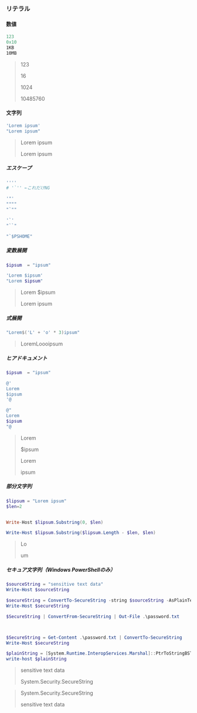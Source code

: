 ### リテラル

#### 数値

```powershell
123
0x10
1KB
10MB
```

> 123
>
> 16
>
> 1024
>
> 10485760

#### 文字列

```powershell
'Lorem ipsum'
"Lorem ipsum"
```

> Lorem ipsum
>
> Lorem ipsum

##### エスケープ

```powershell
''''
# '`'' ←これだけNG

'"'
""""
"`""

'`'
"``"

"`$PSHOME"
```

##### 変数展開

```powershell
$ipsum  = "ipsum"

'Lorem $ipsum'
"Lorem $ipsum"
```

> Lorem $ipsum
>
> Lorem ipsum

##### 式展開

```powershell
"Lorem$('L' + 'o' * 3)ipsum"
```

> LoremLoooipsum

##### ヒアドキュメント

```powershell
$ipsum  = "ipsum"

@'
Lorem
$ipsum
'@

@"
Lorem
$ipsum
"@
```

> Lorem
>
> $ipsum
>
> Lorem
>
> ipsum

##### 部分文字列

```powershell
$lipsum = "Lorem ipsum"
$len=2


Write-Host $lipsum.Substring(0, $len)

Write-Host $lipsum.Substring($lipsum.Length - $len, $len)
```

> Lo
>
> um

##### セキュア文字列（Windows PowerShellのみ）

```powershell
$sourceString = "sensitive text data"
Write-Host $sourceString

$secureString = ConvertTo-SecureString -string $sourceString -AsPlainText -Force
Write-Host $secureString

$SecureString | ConvertFrom-SecureString | Out-File .\password.txt



$SecureString = Get-Content .\password.txt | ConvertTo-SecureString
Write-Host $secureString

$plainString = [System.Runtime.InteropServices.Marshal]::PtrToStringBSTR([System.Runtime.InteropServices.Marshal]::SecureStringToBSTR($SecureString))
write-host $plainString
```

> sensitive text data
>
> System.Security.SecureString

> System.Security.SecureString
>
> sensitive text data

